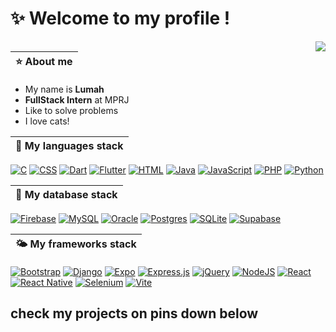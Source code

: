 # ✨ Welcome to my profile !

<img src="https://i.imgur.com/AG6z2zq.png" align="right">

|⭐ About me|
|---|

- My name is **Lumah**
- **FullStack Intern** at MPRJ
- Like to solve problems
- I love cats!

|🌠 My languages stack|
|---|

[![C](https://img.shields.io/badge/C-00599C?logo=c&logoColor=white)](#) [![CSS](https://img.shields.io/badge/CSS-1572B6?logo=css3&logoColor=fff)](#) [![Dart](https://img.shields.io/badge/Dart-%230175C2.svg?logo=dart&logoColor=white)](#) [![Flutter](https://img.shields.io/badge/Flutter-02569B?logo=flutter&logoColor=fff)](#) [![HTML](https://img.shields.io/badge/HTML-%23E34F26.svg?logo=html5&logoColor=white)](#) [![Java](https://img.shields.io/badge/Java-%23ED8B00.svg?logo=openjdk&logoColor=white)](#) [![JavaScript](https://img.shields.io/badge/JavaScript-F7DF1E?logo=javascript&logoColor=000)](#) [![PHP](https://img.shields.io/badge/php-%23777BB4.svg?&logo=php&logoColor=white)](#) [![Python](https://img.shields.io/badge/Python-3776AB?logo=python&logoColor=fff)](#) 

|🌙 My database stack|
|---|

[![Firebase](https://img.shields.io/badge/Firebase-039BE5?logo=Firebase&logoColor=white)](#) [![MySQL](https://img.shields.io/badge/MySQL-4479A1?logo=mysql&logoColor=fff)](#) [![Oracle](https://img.shields.io/badge/Oracle-F80000?logo=oracle&logoColor=fff)](#) [![Postgres](https://img.shields.io/badge/Postgres-%23316192.svg?logo=postgresql&logoColor=white)](#) [![SQLite](https://img.shields.io/badge/SQLite-%2307405e.svg?logo=sqlite&logoColor=white)](#) [![Supabase](https://img.shields.io/badge/Supabase-3FCF8E?logo=supabase&logoColor=fff)](#)

|🌤️ My frameworks stack|
|---|

[![Bootstrap](https://img.shields.io/badge/Bootstrap-7952B3?logo=bootstrap&logoColor=fff)](#) [![Django](https://img.shields.io/badge/Django-%23092E20.svg?logo=django&logoColor=white)](#) [![Expo](https://img.shields.io/badge/Expo-000020?logo=expo&logoColor=fff)](#) [![Express.js](https://img.shields.io/badge/Express.js-%23404d59.svg?logo=express&logoColor=%2361DAFB)](#) [![jQuery](https://img.shields.io/badge/jQuery-0769AD?logo=jquery&logoColor=fff)](#) [![NodeJS](https://img.shields.io/badge/Node.js-6DA55F?logo=node.js&logoColor=white)](#) [![React](https://img.shields.io/badge/React-%2320232a.svg?logo=react&logoColor=%2361DAFB)](#) [![React Native](https://img.shields.io/badge/React_Native-%2320232a.svg?logo=react&logoColor=%2361DAFB)](#) [![Selenium](https://img.shields.io/badge/Selenium-43B02A?logo=selenium&logoColor=fff)](#) [![Vite](https://img.shields.io/badge/Vite-646CFF?logo=vite&logoColor=fff)](#) 

## check my projects on pins down below
